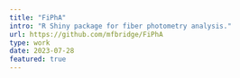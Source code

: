 ```yaml
---
title: "FiPhA"
intro: "R Shiny package for fiber photometry analysis."
url: https://github.com/mfbridge/FiPhA
type: work
date: 2023-07-28
featured: true
---
```

